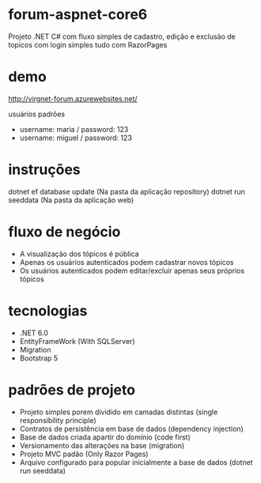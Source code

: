 # forum-aspnet-core6
Projeto .NET C# com fluxo simples de cadastro, edição e exclusão de topicos com login simples tudo com RazorPages

# demo
http://virgnet-forum.azurewebsites.net/

usuários padrões
- username: maria / password: 123
- username: miguel / password: 123

# instruções
dotnet ef database update (Na pasta da aplicação repository)
dotnet run seeddata (Na pasta da aplicação web)
   
# fluxo de negócio
- A visualização dos tópicos é pública
- Apenas os usuários autenticados podem cadastrar novos tópicos
- Os usuários autenticados podem editar/excluir apenas seus próprios tópicos

# tecnologias
- .NET 6.0
- EntityFrameWork (With SQLServer)
- Migration
- Bootstrap 5

# padrões de projeto
- Projeto simples porem dividido em camadas distintas (single responsibility principle)
- Contratos de persistência em base de dados (dependency injection)
- Base de dados criada apartir do domínio (code first)
- Versionamento das alterações na base (migration)
- Projeto MVC padão (Only Razor Pages)
- Arquivo configurado para popular inicialmente a base de dados (dotnet run seeddata)

